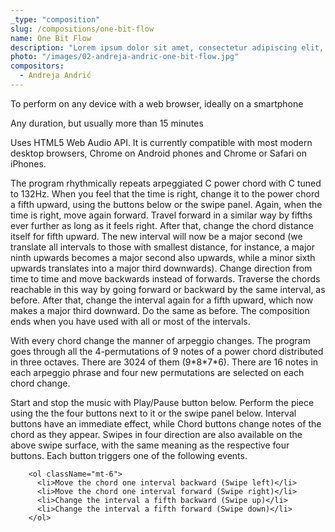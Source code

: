 ```yaml
---
_type: "composition"
slug: /compositions/one-bit-flow
name: One Bit Flow
description: "Lorem ipsum dolor sit amet, consectetur adipiscing elit, sed do eiusmod tempor incididunt ut labore et dolore magna aliqua. Ut enim ad minim veniam, quis nostrud exercitation ullamco laboris nisi ut aliquip ex ea commodo consequat. Duis aute irure dolor in reprehenderit in voluptate velit esse cillum dolore eu fugiat nulla pariatur. Excepteur sint occaecat cupidatat non proident, sunt in culpa qui officia deserunt mollit anim id est laborum."
photo: "/images/02-andreja-andric-one-bit-flow.jpg"
compositors:
  - Andreja Andrić
---
```


<p className="text-base mt-4 leading-relaxed">
          To perform on any device with a web browser, ideally on a smartphone
        </p>
        <p className="text-base mt-4 leading-relaxed">
          Any duration, but usually more than 15 minutes
        </p>
        <p className="text-base mt-4 leading-relaxed">
          Uses HTML5 Web Audio API. It is currently compatible with most modern
          desktop browsers, Chrome on Android phones and Chrome or Safari on
          iPhones.
        </p>
        <p className="text-base mt-4 leading-relaxed">
          The program rhythmically repeats arpeggiated C power chord with C
          tuned to 132Hz. When you feel that the time is right, change it to the
          power chord a fifth upward, using the buttons below or the swipe
          panel. Again, when the time is right, move again forward. Travel
          forward in a similar way by fifths ever further as long as it feels
          right. After that, change the chord distance itself for fifth upward.
          The new interval will now be a major second (we translate all
          intervals to those with smallest distance, for instance, a major ninth
          upwards becomes a major second also upwards, while a minor sixth
          upwards translates into a major third downwards). Change direction
          from time to time and move backwards instead of forwards. Traverse the
          chords reachable in this way by going forward or backward by the same
          interval, as before. After that, change the interval again for a fifth
          upward, which now makes a major third downward. Do the same as before.
          The composition ends when you have used with all or most of the
          intervals.
        </p>
        <p className="text-base mt-4 leading-relaxed">
          With every chord change the manner of arpeggio changes. The program
          goes through all the 4-permutations of 9 notes of a power chord
          distributed in three octaves. There are 3024 of them (9*8*7*6). There
          are 16 notes in each arpeggio phrase and four new permutations are
          selected on each chord change.
        </p>
        <p className="text-base mt-4 leading-relaxed">
          Start and stop the music with Play/Pause button below. Perform the
          piece using the the four buttons next to it or the swipe panel below.
          Interval buttons have an immediate effect, while Chord buttons change
          notes of the chord as they appear. Swipes in four direction are also
          available on the above swipe surface, with the same meaning as the
          respective four buttons. Each button triggers one of the following
          events.
        </p>

        <ol className="mt-6">
          <li>Move the chord one interval backward (Swipe left)</li>
          <li>Move the chord one interval forward (Swipe right)</li>
          <li>Change the interval a fifth backward (Swipe up)</li>
          <li>Change the interval a fifth forward (Swipe down)</li>
        </ol>
